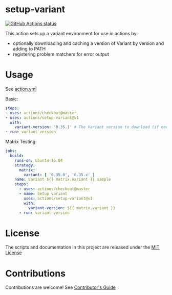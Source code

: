 # setup-variant

<p align="left">
  <a href="https://github.com/variantdev/setup-variant"><img alt="GitHub Actions status" src="https://github.com/variantdev/setup-variant/workflows/Main%20workflow/badge.svg"></a>
</p>

This action sets up a variant environment for use in actions by:

- optionally downloading and caching a version of Variant by version and adding to PATH
- registering problem matchers for error output

# Usage

See [action.yml](action.yml)

Basic:
```yaml
steps:
- uses: actions/checkout@master
- uses: actions/setup-variant@v1
  with:
    variant-version: '0.35.1' # The Variant version to download (if necessary) and use.
- run: variant version
```

Matrix Testing:
```yaml
jobs:
  build:
    runs-on: ubuntu-16.04
    strategy:
      matrix:
        variant: [ '0.35.0', '0.35.x' ]
    name: Variant ${{ matrix.variant }} sample
    steps:
      - uses: actions/checkout@master
      - name: Setup variant
        uses: actions/setup-variant@v1
        with:
          variant-version: ${{ matrix.variant }}
      - run: variant version
```

# License

The scripts and documentation in this project are released under the [MIT License](LICENSE)

# Contributions

Contributions are welcome!  See [Contributor's Guide](docs/contributors.md)
